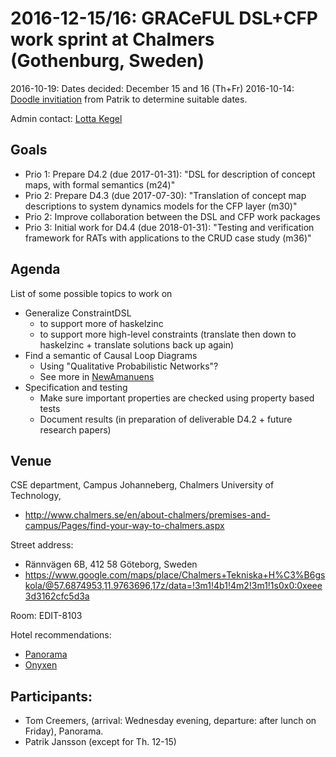 # 2016-12-15/16: GRACeFUL DSL+CFP work sprint at Chalmers (Gothenburg, Sweden)

2016-10-19: Dates decided: December 15 and 16 (Th+Fr)
2016-10-14: [Doodle invitiation](https://doodle.com/poll/67vdzvgim6rkyun2) from Patrik to determine suitable dates.

Admin contact: [Lotta Kegel](https://www.chalmers.se/en/Staff/Pages/kegel.aspx)

## Goals

* Prio 1: Prepare D4.2 (due 2017-01-31): "DSL for description of concept maps, with formal semantics (m24)"
* Prio 2: Prepare D4.3 (due 2017-07-30): "Translation of concept map descriptions to system dynamics models for the CFP layer (m30)"
* Prio 2: Improve collaboration between the DSL and CFP work packages
* Prio 3: Initial work for D4.4 (due 2018-01-31): "Testing and verification framework for RATs with applications to the CRUD case study (m36)"

## Agenda

List of some possible topics to work on
* Generalize ConstraintDSL
    * to support more of haskelzinc
    * to support more high-level constraints (translate then down to haskelzinc + translate solutions back up again)
* Find a semantic of Causal Loop Diagrams
    * Using "Qualitative Probabilistic Networks"?
    * See more in [NewAmanuens](../Amanuens/NewAmanuens.md)
* Specification and testing
    * Make sure important properties are checked using property based tests
    * Document results (in preparation of deliverable D4.2 + future research papers)



## Venue

CSE department,
Campus Johanneberg,
Chalmers University of Technology,
* http://www.chalmers.se/en/about-chalmers/premises-and-campus/Pages/find-your-way-to-chalmers.aspx

Street address:
* Rännvägen 6B, 412 58 Göteborg, Sweden
* https://www.google.com/maps/place/Chalmers+Tekniska+H%C3%B6gskola/@57.6874953,11.9763696,17z/data=!3m1!4b1!4m2!3m1!1s0x0:0xeee3d3162cfc5d3a

Room: EDIT-8103

Hotel recommendations:
* [Panorama](https://www.nordicchoicehotels.com/quality/quality-hotel-panorama1/)
* [Onyxen](http://www.hotellonyxen.se/en/)

## Participants:

* Tom Creemers, (arrival: Wednesday evening, departure: after lunch on Friday), Panorama.
* Patrik Jansson (except for Th. 12-15)
